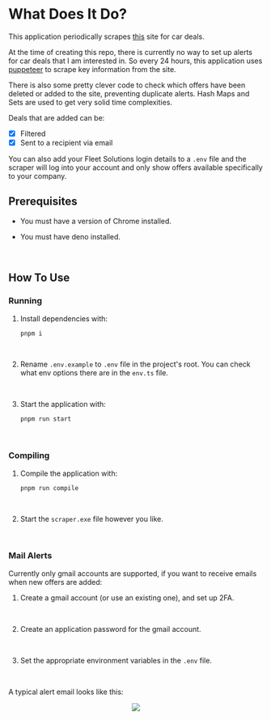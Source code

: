# What Does It Do?

This application periodically scrapes 
[this](https://www.nhsfleetsolutions.co.uk/special-offers) site for car deals.

At the time of creating this repo, there is currently no way to set up alerts 
for car deals that I am interested in. So every 24 hours, this application uses 
[puppeteer](https://github.com/puppeteer/puppeteer) to scrape key information 
from the site.

There is also some pretty clever code to check which offers have been deleted or 
added to the site, preventing duplicate alerts. Hash Maps and Sets are used to 
get very solid time complexities.

Deals that are added can be:
- [X] Filtered
- [x] Sent to a recipient via email

You can also add your Fleet Solutions login details to a `.env` file and the 
scraper will log into your account and only show offers available specifically 
to your company.


## Prerequisites

* You must have a version of Chrome installed.

* You must have deno installed.

<br>

## How To Use

### Running

1.  Install dependencies with:
    ```bash
    pnpm i
    ```

<br>

2.  Rename `.env.example` to `.env` file in the project's root. You can check 
    what env options there are in the `env.ts` file.

<br>

3.  Start the application with:
    ```bash
    pnpm run start
    ```

<br>

### Compiling

1.  Compile the application with:
    ```bash
    pnpm run compile
    ```

<br>

2. Start the `scraper.exe` file however you like.

<br>

### Mail Alerts

Currently only gmail accounts are supported, if you want to receive emails when 
new offers are added:

1.  Create a gmail account (or use an existing one), and set up 2FA.

<br>

2.  Create an application password for the gmail account.

<br>

3.  Set the appropriate environment variables in the `.env` file.

<br>

A typical alert email looks like this:

<p align="center">
    <img src="https://github.com/user-attachments/assets/bedf2a69-e77b-464d-9f46-5eae8b021688">
</p>

